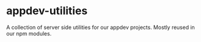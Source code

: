 appdev-utilities
================

A collection of server side utilities for our appdev projects.  Mostly reused in our npm modules.
